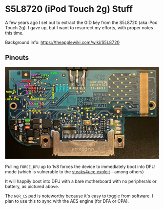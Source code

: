 # S5L8720 (iPod Touch 2g) Stuff
A few years ago I set out to extract the GID key from the S5L8720 (aka iPod Touch 2g). I gave up, but I want to resurrect my efforts, with proper notes this time.

Background info: https://theapplewiki.com/wiki/S5L8720

## Pinouts

![pinout](images/pinout.jpg)

Pulling `FORCE_DFU` up to 1v8 forces the device to immediately boot into DFU mode (which is vulnerable to the [steaks4uce exploit](https://github.com/axi0mX/ipwndfu/blob/master/steaks4uce.py) - among others)

It will happily boot into DFU with a bare motherboard with no peripherals or battery, as pictured above.

The `NOR_CS` pad is noteworthy because it's easy to toggle from software. I plan to use this to sync with the AES engine (for DFA or CPA).
